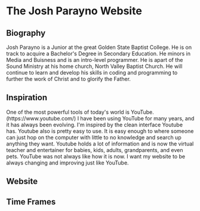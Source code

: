 # The Josh Parayno Website
## Biography
<P>  Josh Parayno is a Junior at the great Golden State Baptist College. He is on track to acquire a Bachelor's Degree in Secondary Education. He minors in Media and Buisness and is an intro-level programmer. He is apart of the Sound Ministry at his home church, North Valley Baptist Church. He will continue to learn and develop his skills in coding and programming to further the work of Christ and to glorify the Father. <P>

## Inspiration
<P> One of the most powerful tools of today's world is YouTube. (https://www.youtube.com/) I have been using YouTube for many years, and it has always been evolving. I'm inspired by the clean interface Youtube has. Youtube also is pretty easy to use. It is easy enough to where someone can just hop on the computer with little to no knowledge and search up anything they want. Youtube holds a lot of information and is now the virtual teacher and entertainer for babies, kids, adults, grandparents, and even pets. YouTube was not always like how it is now. I want my website to be always changing and improving just like YouTube. <P>

## Website


## Time Frames 
